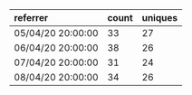 | referrer          | count | uniques |
| :---------------- | :---- | :------ |
| 05/04/20 20:00:00 | 33    | 27      |
| 06/04/20 20:00:00 | 38    | 26      |
| 07/04/20 20:00:00 | 31    | 24      |
| 08/04/20 20:00:00 | 34    | 26      |